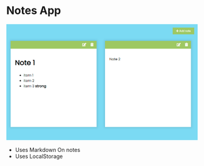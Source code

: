 # Notes App

<p align="center">
  <img src="notes-app.png">
</p>

- Uses Markdown On notes
- Uses LocalStorage
